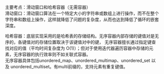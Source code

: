 主要考点：滑动窗口和哈希容器（无需容器）  
滑动窗口：滑动窗口算法在一个特定大小的字符串或数组上进行操作，而不在整个字符串和数组上操作，这样就降低了问题的复杂度，从而也达到降低了循环的嵌套深度。  
  
哈希容器：底层实现采用的是哈希表的存储结构。无序容器内部存储的键值对是无序的，各键值对的存储位置取决于该键值对中的键，
无序容器擅长通过指定键查找对应的值（平均时间复杂度为 O(1)）；但对于使用迭代器遍历容器中存储的元素，无序容器的执行效率则不如关联式容器。  
无序容器具体包括unordered_map、unordered_multimap、unordered_set 以及 unordered_multiset。有multi前缀的，支持元素有重复键值。